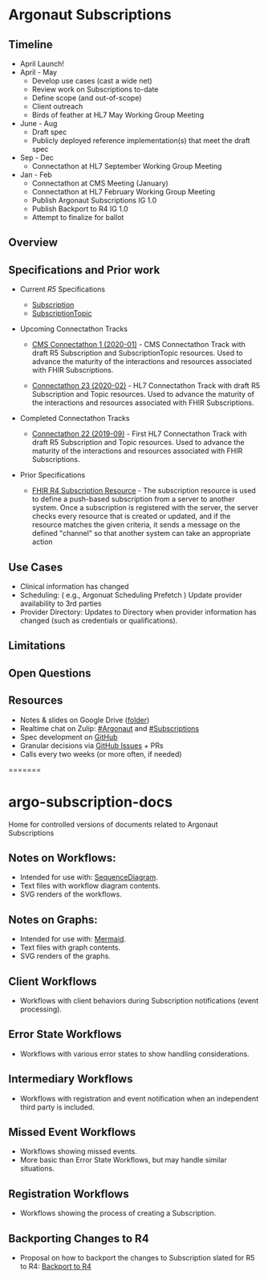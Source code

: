 # Argonaut Subscriptions

## Timeline

- April Launch!
- April - May
  - Develop use cases (cast a wide net)
  - Review work on Subscriptions to-date
  - Define scope (and out-of-scope)
  - Client outreach
  - Birds of feather at HL7 May Working Group Meeting
- June - Aug
  - Draft spec
  - Publicly deployed reference implementation(s) that meet the draft spec
- Sep - Dec
  - Connectathon at HL7 September Working Group Meeting
- Jan - Feb
  - Connectathon at CMS Meeting (January)
  - Connectathon at HL7 February Working Group Meeting
  - Publish Argonaut Subscriptions IG 1.0
  - Publish Backport to R4 IG 1.0
  - Attempt to finalize for ballot

## Overview

## Specifications and Prior work

- Current *R5* Specifications
  - [Subscription](http://build.fhir.org/subscription.html)
  - [SubscriptionTopic](http://build.fhir.org/branches/argonaut-subscription/subscriptiontopic.html)

- Upcoming Connectathon Tracks
  - [CMS Connectathon 1 (2020-01)](https://confluence.hl7.org/display/FHIR/2020-02+Subscriptions+Track) - CMS Connectathon Track with draft R5 Subscription and SubscriptionTopic resources.  Used to advance the maturity of the interactions and resources associated with FHIR Subscriptions.
  
  - [Connectathon 23 (2020-02)](https://confluence.hl7.org/display/FHIR/2020-02+Subscriptions+Track) - HL7 Connectathon Track with draft R5 Subscription and Topic resources.  Used to advance the maturity of the interactions and resources associated with FHIR Subscriptions.

- Completed Connectathon Tracks
  - [Connectathon 22 (2019-09)](https://confluence.hl7.org/display/FHIR/2019-09+Subscription) - First HL7 Connectathon Track with draft R5 Subscription and Topic resources.  Used to advance the maturity of the interactions and resources associated with FHIR Subscriptions.

- Prior Specifications
  - [FHIR R4 Subscription Resource](http://hl7.org/fhir/R4/subscription.html) - The subscription resource is used to define a push-based subscription from a server to another system. Once a subscription is registered with the server, the server checks every resource that is created or updated, and if the resource matches the given criteria, it sends a message on the defined "channel" so that another system can take an appropriate action

## Use Cases

- Clinical information has changed
- Scheduling: ( e.g., Argonuat Scheduling Prefetch )  Update provider availability to 3rd parties
- Provider Directory:  Updates to Directory when provider information has changed (such as credentials or qualifications).

## Limitations

## Open Questions

## Resources

- Notes & slides on Google Drive ([folder](https://drive.google.com/drive/folders/1I8zbQ1Yz3T9IwSumEmStRIkqSSI6iODm))
- Realtime chat on Zulip: [#Argonaut](https://chat.fhir.org/#narrow/stream/179175-argonaut) and [#Subscriptions](https://chat.fhir.org/#narrow/stream/179229-subscriptions)
- Spec development on [GitHub](#)
- Granular decisions via [GitHub Issues](https://github.com/argonautproject/subscriptions/issues) + PRs
- Calls every two weeks (or more often, if needed)

=======
# argo-subscription-docs
Home for controlled versions of documents related to Argonaut Subscriptions

## Notes on Workflows:

- Intended for use with: [SequenceDiagram](https://sequencediagram.org/).
- Text files with workflow diagram contents.
- SVG renders of the workflows.

## Notes on Graphs:

- Intended for use with: [Mermaid](http://knsv.github.io/mermaid/#/).
- Text files with graph contents.
- SVG renders of the graphs.

## Client Workflows

- Workflows with client behaviors during Subscription notifications (event processing).

## Error State Workflows

- Workflows with various error states to show handling considerations.

## Intermediary Workflows

- Workflows with registration and event notification when an independent third party is included.

## Missed Event Workflows

- Workflows showing missed events.
- More basic than Error State Workflows, but may handle similar situations.

## Registration Workflows

- Workflows showing the process of creating a Subscription.

## Backporting Changes to R4

- Proposal on how to backport the changes to Subscription slated for R5 to R4: [Backport to R4](backport-to-r4.md)

